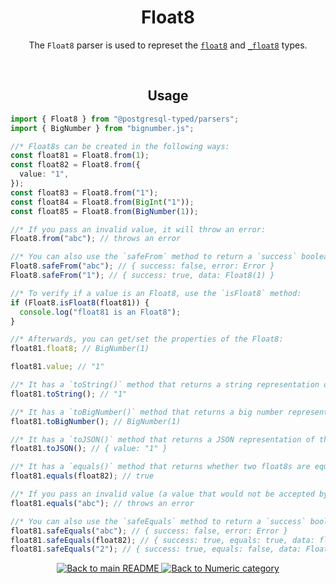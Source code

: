 <h1 align="center">
	Float8
</h1>
<p align="center">
  The <code>Float8</code> parser is used to represet the <a href="https://www.postgresql.org/docs/current/datatype-numeric.html#DATATYPE-FLOAT"><code>float8</code></a> and <a href="https://www.postgresql.org/docs/current/datatype-numeric.html#DATATYPE-FLOAT"><code>_float8</code></a> types.
</p>
<br/>

<!-- Usage -->
<h2 align="center">
	Usage
</h2>

```ts
import { Float8 } from "@postgresql-typed/parsers";
import { BigNumber } from "bignumber.js";

//* Float8s can be created in the following ways:
const float81 = Float8.from(1);
const float82 = Float8.from({
  value: "1",
});
const float83 = Float8.from("1");
const float84 = Float8.from(BigInt("1"));
const float85 = Float8.from(BigNumber(1));

//* If you pass an invalid value, it will throw an error:
Float8.from("abc"); // throws an error

//* You can also use the `safeFrom` method to return a `success` boolean instead of throwing an error:
Float8.safeFrom("abc"); // { success: false, error: Error }
Float8.safeFrom("1"); // { success: true, data: Float8(1) }

//* To verify if a value is an Float8, use the `isFloat8` method:
if (Float8.isFloat8(float81)) {
  console.log("float81 is an Float8");
}

//* Afterwards, you can get/set the properties of the Float8:
float81.float8; // BigNumber(1)

float81.value; // "1"

//* It has a `toString()` method that returns a string representation of the Float8:
float81.toString(); // "1"

//* It has a `toBigNumber()` method that returns a big number representation of the Float8:
float81.toBigNumber(); // BigNumber(1)

//* It has a `toJSON()` method that returns a JSON representation of the Float8:
float81.toJSON(); // { value: "1" }

//* It has a `equals()` method that returns whether two float8s are equal:
float81.equals(float82); // true

//* If you pass an invalid value (a value that would not be accepted by the `from` method), it will throw an error:
float81.equals("abc"); // throws an error

//* You can also use the `safeEquals` method to return a `success` boolean instead of throwing an error:
float81.safeEquals("abc"); // { success: false, error: Error }
float81.safeEquals(float82); // { success: true, equals: true, data: float82 }
float81.safeEquals("2"); // { success: true, equals: false, data: Float8(2) }
```

<p align="center">
  <!-- Back to main README button -->
  <a href="../../README.md">
    <img src="https://img.shields.io/badge/-Back%20to%20main%20README-blue" alt="Back to main README" />
  </a>
  <!-- Back to category button -->
  <a href="./Numeric.md">
    <img src="https://img.shields.io/badge/-Back%20to%20Numeric%20category-blue" alt="Back to Numeric category" />
  </a>
</p>